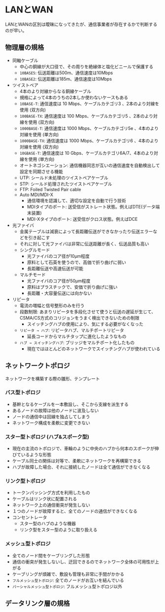 # LANとWAN

LANとWANの区別は曖昧になってきたが、通信事業者が存在するかで判断するのが早い。

## 物理層の規格

- 同軸ケーブル
    - 中心の銅線が大口径で、その周りを絶縁体と塩化ビニールで保護する
    - `10BASE5`: 伝送距離は500m、通信速度は10Mbps
    - `10BASE2`: 伝送距離は185m、通信速度は10Mbps
- ツイストペア
    - 4本のより対線からなる銅線ケーブル
    - 規格によって4本のうちの2本しか使わないケースもある
    - `10BASE-T`:    通信速度は 10   Mbps、ケーブルカテゴリ3   、2本のより対線を使用 (双方向)
    - `100BASE-TX`:  通信速度は 100  Mbps、ケーブルカテゴリ5   、2本のより対線を使用 (双方向)
    - `1000BASE-T`:  通信速度は 1000 Mbps、ケーブルカテゴリ5e  、4本のより対線を使用 (単方向)
    - `1000BASE-TX`: 通信速度は 1000 Mbps、ケーブルカテゴリ6   、4本のより対線を使用 (双方向)
    - `10GBASE-T`:   通信速度は 10   Gbps、ケーブルカテゴリ6A/7、4本のより対線を使用 (単方向)
    - オートネゴシエーション: 通信機器同志が互いの通信速度を自動検出して設定を同期させる機能
    - UTP: シールド未処理のツイストペアケーブル
    - STP: シールド処理されたツイストペアケーブル
    - FTP: Foiled Twisted Pair cable
    - Auto MDI/MDI-X
        - 通信環境を認識して、適切な設定を自動で行う技術
        - MDIタイプのポート: 送受信がストレート状態。例えばDTE(データ端末装置)
        - MDI-Xタイプのポート: 送受信がクロス状態。例えばDCE
- 光ファイバ
    - 金属テーブルは減衰によって長距離伝送ができなかったり伝送エラーなどを引き起こす
    - それに対して光ファイバは非常に伝送距離が長く、伝送品質も高い
    - シングルモード
        - 光ファイバのコア径が10μm程度
        - 原料として石英を使うので、高価で折り曲げに弱い
        - 長距離伝送や高速伝送が可能
    - マルチモード
        - 光ファイバのコア径が50μm程度
        - 原料はプラスチックで、安価で折り曲げに強い
        - 長距離・大容量伝送には向かない
- リピータ
    - 電流の増幅と信号整形のみを行う
    - 段数制限: あまりリピータを多段化させて使うと伝送の遅延が生じて、CSMA/CS方式のコリジョンをうまく検出できないための制限
        - スイッチングハブの使用により、気にする必要がなくなった
    - `リピータ → ハブ`: リピータハブ、マルチポートリピータ
        - 延長コードからマルチタップに進化したようなもの
    - `ハブ → スイッチングハブ`: ブリッジをマルチポート化したもの
        - 現在ではほとんどのネットワークでスイッチングハブが使われている

## ネットワークトポロジ

ネットワークを構築する際の雛形、テンプレート

### バス型トポロジ

- 基幹となるケーブルを一本敷設し、そこから支線を派生する
- あるノードの故障は他のノードに波及しない
- ノードの通信中は回線を独占してしまう
- ネットワーク構成を柔軟に変更できない

### スター型トポロジ (ハブ&スポーク型)

- 現在の主流のトポロジで、車輪のように中央のハブから何本のスポークが伸びているような形態
- ケーブル同士の関係は対等で、柔軟にネットワークを再構築できる
- ハブが故障した場合、それに接続したノードは全て通信ができなくなる

### リンク型トポロジ

- トークンパッシング方式を利用したもの
- ケーブルはリンク状に配置される
- ネットワーク上の通信衝突が発生しない
- １つのノードが故障すると、全てのノードの通信ができなくなる
- コンセントレータ
    - スター型のハブのような機器
    - リンク型をスター型のように取り扱える

### メッシュ型トポロジ

- 全てのノード間をケーブリングした形態
- 通信の衝突が発生しないし、迂回できるのでネットワーク全体の可用性が上がる
- ケーブリングが煩雑で、敷設も管理も非常に手間がかかる
- `フルメッシュ型トポロジ`: 全てのノードがお互いを結んでいる
- `パーシャルメッシュ型トポロジ`: フルメッシュ型トポロジ以外

## データリンク層の規格
